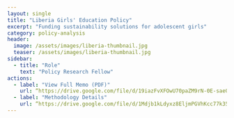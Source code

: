 ```yaml
---
layout: single
title: "Liberia Girls' Education Policy"
excerpt: "Funding sustainability solutions for adolescent girls"
category: policy-analysis 
header:
  image: /assets/images/liberia-thumbnail.jpg
  teaser: /assets/images/liberia-thumbnail.jpg
sidebar:
  - title: "Role"
    text: "Policy Research Fellow"
actions:
  - label: "View Full Memo (PDF)"
    url: “https://drive.google.com/file/d/19iazFvXFOwU70paZM9rN-0E-saeQUaHA/view?usp=sharing” 
  - label: "Methodology Details"
    url: “https://drive.google.com/file/d/1Mdjb1kLdyxz8EljmPGVhKcc77k35XjDe/view?usp=sharing”
---
```


